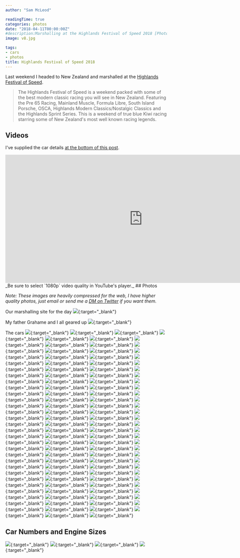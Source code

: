 ```yaml
---
author: "Sam McLeod"

readingTime: true
categories: photos
date: "2018-04-11T00:00:00Z"
#description:Marshalling at the Highlands Festival of Speed 2018 [Photos]
image: v8.jpg

tags:
- cars
- photos
title: Highlands Festival of Speed 2018
---
```


Last weekend I headed to New Zealand and marshalled at the [Highlands Festival of Speed](https://www.highlands.co.nz/events/highlands-festival-of-speed-2018/).

> The Highlands Festival of Speed is a weekend packed with some of the best modern classic racing you will see in New Zealand. Featuring the Pre 65 Racing, Mainland Muscle, Formula Libre, South Island Porsche, OSCA, Highlands Modern Classics/Nostalgic Classics and the Highlands Sprint Series. This is a weekend of true blue Kiwi racing starring some of New Zealand's most well known racing legends.

## Videos

I've supplied the car details <a href="#listings" name="listings">at the bottom of this post</a>.

<iframe width="853" height="400" src="https://www.youtube.com/embed/videoseries?list=PLt6FXz8iff5hdyNdCTik8HqNhm5y9mwxH&vq=hd1080" frameborder="0" allow="autoplay; encrypted-media" allowfullscreen></iframe>
_Be sure to select `1080p` video quality in YouTube's player._
<!--more-->
## Photos

 _Note: These images are heavily compressed for the web, I have higher quality photos, just email or send me a [DM on Twitter](https://twitter.com/s_mcleod) if you want them._

Our marshalling site for the day
[![](https://raw.githubusercontent.com/sammcj/highlands-festival-of-speed/master/photos_small/IMG_2075.jpg)](https://raw.githubusercontent.com/sammcj/highlands-festival-of-speed/master/photos/IMG_2075.jpg){:target="_blank"}

My father Grahame and I all geared up
[![](https://raw.githubusercontent.com/sammcj/highlands-festival-of-speed/master/photos_small/IMG_2086.jpg)](https://raw.githubusercontent.com/sammcj/highlands-festival-of-speed/master/photos/IMG_2086.jpg){:target="_blank"}

The cars
[![](https://raw.githubusercontent.com/sammcj/highlands-festival-of-speed/master/photos_small/IMG_2674.jpg)](https://raw.githubusercontent.com/sammcj/highlands-festival-of-speed/master/photos/IMG_2674.jpg){:target="_blank"}
[![](https://raw.githubusercontent.com/sammcj/highlands-festival-of-speed/master/photos_small/IMG_2079.jpg)](https://raw.githubusercontent.com/sammcj/highlands-festival-of-speed/master/photos/IMG_2079.jpg){:target="_blank"}
[![](https://raw.githubusercontent.com/sammcj/highlands-festival-of-speed/master/photos_small/IMG_2089.jpg)](https://raw.githubusercontent.com/sammcj/highlands-festival-of-speed/master/photos/IMG_2089.jpg){:target="_blank"}
[![](https://raw.githubusercontent.com/sammcj/highlands-festival-of-speed/master/photos_small/IMG_2091.jpg)](https://raw.githubusercontent.com/sammcj/highlands-festival-of-speed/master/photos/IMG_2091.jpg){:target="_blank"}
[![](https://raw.githubusercontent.com/sammcj/highlands-festival-of-speed/master/photos_small/IMG_2138.jpg)](https://raw.githubusercontent.com/sammcj/highlands-festival-of-speed/master/photos/IMG_2138.jpg){:target="_blank"}
[![](https://raw.githubusercontent.com/sammcj/highlands-festival-of-speed/master/photos_small/IMG_2195.jpg)](https://raw.githubusercontent.com/sammcj/highlands-festival-of-speed/master/photos/IMG_2195.jpg){:target="_blank"}
[![](https://raw.githubusercontent.com/sammcj/highlands-festival-of-speed/master/photos_small/IMG_2200.jpg)](https://raw.githubusercontent.com/sammcj/highlands-festival-of-speed/master/photos/IMG_2200.jpg){:target="_blank"}
[![](https://raw.githubusercontent.com/sammcj/highlands-festival-of-speed/master/photos_small/IMG_2208.jpg)](https://raw.githubusercontent.com/sammcj/highlands-festival-of-speed/master/photos/IMG_2208.jpg){:target="_blank"}
[![](https://raw.githubusercontent.com/sammcj/highlands-festival-of-speed/master/photos_small/IMG_2210.jpg)](https://raw.githubusercontent.com/sammcj/highlands-festival-of-speed/master/photos/IMG_2210.jpg){:target="_blank"}
[![](https://raw.githubusercontent.com/sammcj/highlands-festival-of-speed/master/photos_small/IMG_2219.jpg)](https://raw.githubusercontent.com/sammcj/highlands-festival-of-speed/master/photos/IMG_2219.jpg){:target="_blank"}
[![](https://raw.githubusercontent.com/sammcj/highlands-festival-of-speed/master/photos_small/IMG_2226.jpg)](https://raw.githubusercontent.com/sammcj/highlands-festival-of-speed/master/photos/IMG_2226.jpg){:target="_blank"}
[![](https://raw.githubusercontent.com/sammcj/highlands-festival-of-speed/master/photos_small/IMG_2234.jpg)](https://raw.githubusercontent.com/sammcj/highlands-festival-of-speed/master/photos/IMG_2234.jpg){:target="_blank"}
[![](https://raw.githubusercontent.com/sammcj/highlands-festival-of-speed/master/photos_small/IMG_2243.jpg)](https://raw.githubusercontent.com/sammcj/highlands-festival-of-speed/master/photos/IMG_2243.jpg){:target="_blank"}
[![](https://raw.githubusercontent.com/sammcj/highlands-festival-of-speed/master/photos_small/IMG_2251.jpg)](https://raw.githubusercontent.com/sammcj/highlands-festival-of-speed/master/photos/IMG_2251.jpg){:target="_blank"}
[![](https://raw.githubusercontent.com/sammcj/highlands-festival-of-speed/master/photos_small/IMG_2271.jpg)](https://raw.githubusercontent.com/sammcj/highlands-festival-of-speed/master/photos/IMG_2271.jpg){:target="_blank"}
[![](https://raw.githubusercontent.com/sammcj/highlands-festival-of-speed/master/photos_small/IMG_2276.jpg)](https://raw.githubusercontent.com/sammcj/highlands-festival-of-speed/master/photos/IMG_2276.jpg){:target="_blank"}
[![](https://raw.githubusercontent.com/sammcj/highlands-festival-of-speed/master/photos_small/IMG_2282.jpg)](https://raw.githubusercontent.com/sammcj/highlands-festival-of-speed/master/photos/IMG_2282.jpg){:target="_blank"}
[![](https://raw.githubusercontent.com/sammcj/highlands-festival-of-speed/master/photos_small/IMG_2284.jpg)](https://raw.githubusercontent.com/sammcj/highlands-festival-of-speed/master/photos/IMG_2284.jpg){:target="_blank"}
[![](https://raw.githubusercontent.com/sammcj/highlands-festival-of-speed/master/photos_small/IMG_2289.jpg)](https://raw.githubusercontent.com/sammcj/highlands-festival-of-speed/master/photos/IMG_2289.jpg){:target="_blank"}
[![](https://raw.githubusercontent.com/sammcj/highlands-festival-of-speed/master/photos_small/IMG_2292.jpg)](https://raw.githubusercontent.com/sammcj/highlands-festival-of-speed/master/photos/IMG_2292.jpg){:target="_blank"}
[![](https://raw.githubusercontent.com/sammcj/highlands-festival-of-speed/master/photos_small/IMG_2297.jpg)](https://raw.githubusercontent.com/sammcj/highlands-festival-of-speed/master/photos/IMG_2297.jpg){:target="_blank"}
[![](https://raw.githubusercontent.com/sammcj/highlands-festival-of-speed/master/photos_small/IMG_2300.jpg)](https://raw.githubusercontent.com/sammcj/highlands-festival-of-speed/master/photos/IMG_2300.jpg){:target="_blank"}
[![](https://raw.githubusercontent.com/sammcj/highlands-festival-of-speed/master/photos_small/IMG_2308.jpg)](https://raw.githubusercontent.com/sammcj/highlands-festival-of-speed/master/photos/IMG_2308.jpg){:target="_blank"}
[![](https://raw.githubusercontent.com/sammcj/highlands-festival-of-speed/master/photos_small/IMG_2316.jpg)](https://raw.githubusercontent.com/sammcj/highlands-festival-of-speed/master/photos/IMG_2316.jpg){:target="_blank"}
[![](https://raw.githubusercontent.com/sammcj/highlands-festival-of-speed/master/photos_small/IMG_2319.jpg)](https://raw.githubusercontent.com/sammcj/highlands-festival-of-speed/master/photos/IMG_2319.jpg){:target="_blank"}
[![](https://raw.githubusercontent.com/sammcj/highlands-festival-of-speed/master/photos_small/IMG_2337.jpg)](https://raw.githubusercontent.com/sammcj/highlands-festival-of-speed/master/photos/IMG_2337.jpg){:target="_blank"}
[![](https://raw.githubusercontent.com/sammcj/highlands-festival-of-speed/master/photos_small/IMG_2346.jpg)](https://raw.githubusercontent.com/sammcj/highlands-festival-of-speed/master/photos/IMG_2346.jpg){:target="_blank"}
[![](https://raw.githubusercontent.com/sammcj/highlands-festival-of-speed/master/photos_small/IMG_2350.jpg)](https://raw.githubusercontent.com/sammcj/highlands-festival-of-speed/master/photos/IMG_2350.jpg){:target="_blank"}
[![](https://raw.githubusercontent.com/sammcj/highlands-festival-of-speed/master/photos_small/IMG_2354.jpg)](https://raw.githubusercontent.com/sammcj/highlands-festival-of-speed/master/photos/IMG_2354.jpg){:target="_blank"}
[![](https://raw.githubusercontent.com/sammcj/highlands-festival-of-speed/master/photos_small/IMG_2359.jpg)](https://raw.githubusercontent.com/sammcj/highlands-festival-of-speed/master/photos/IMG_2359.jpg){:target="_blank"}
[![](https://raw.githubusercontent.com/sammcj/highlands-festival-of-speed/master/photos_small/IMG_2364.jpg)](https://raw.githubusercontent.com/sammcj/highlands-festival-of-speed/master/photos/IMG_2364.jpg){:target="_blank"}
[![](https://raw.githubusercontent.com/sammcj/highlands-festival-of-speed/master/photos_small/IMG_2371.jpg)](https://raw.githubusercontent.com/sammcj/highlands-festival-of-speed/master/photos/IMG_2371.jpg){:target="_blank"}
[![](https://raw.githubusercontent.com/sammcj/highlands-festival-of-speed/master/photos_small/IMG_2373.jpg)](https://raw.githubusercontent.com/sammcj/highlands-festival-of-speed/master/photos/IMG_2373.jpg){:target="_blank"}
[![](https://raw.githubusercontent.com/sammcj/highlands-festival-of-speed/master/photos_small/IMG_2383.jpg)](https://raw.githubusercontent.com/sammcj/highlands-festival-of-speed/master/photos/IMG_2383.jpg){:target="_blank"}
[![](https://raw.githubusercontent.com/sammcj/highlands-festival-of-speed/master/photos_small/IMG_2384.jpg)](https://raw.githubusercontent.com/sammcj/highlands-festival-of-speed/master/photos/IMG_2384.jpg){:target="_blank"}
[![](https://raw.githubusercontent.com/sammcj/highlands-festival-of-speed/master/photos_small/IMG_2385.jpg)](https://raw.githubusercontent.com/sammcj/highlands-festival-of-speed/master/photos/IMG_2385.jpg){:target="_blank"}
[![](https://raw.githubusercontent.com/sammcj/highlands-festival-of-speed/master/photos_small/IMG_2392.jpg)](https://raw.githubusercontent.com/sammcj/highlands-festival-of-speed/master/photos/IMG_2392.jpg){:target="_blank"}
[![](https://raw.githubusercontent.com/sammcj/highlands-festival-of-speed/master/photos_small/IMG_2412.jpg)](https://raw.githubusercontent.com/sammcj/highlands-festival-of-speed/master/photos/IMG_2412.jpg){:target="_blank"}
[![](https://raw.githubusercontent.com/sammcj/highlands-festival-of-speed/master/photos_small/IMG_2418.jpg)](https://raw.githubusercontent.com/sammcj/highlands-festival-of-speed/master/photos/IMG_2418.jpg){:target="_blank"}
[![](https://raw.githubusercontent.com/sammcj/highlands-festival-of-speed/master/photos_small/IMG_2425.jpg)](https://raw.githubusercontent.com/sammcj/highlands-festival-of-speed/master/photos/IMG_2425.jpg){:target="_blank"}
[![](https://raw.githubusercontent.com/sammcj/highlands-festival-of-speed/master/photos_small/IMG_2435.jpg)](https://raw.githubusercontent.com/sammcj/highlands-festival-of-speed/master/photos/IMG_2435.jpg){:target="_blank"}
[![](https://raw.githubusercontent.com/sammcj/highlands-festival-of-speed/master/photos_small/IMG_2456.jpg)](https://raw.githubusercontent.com/sammcj/highlands-festival-of-speed/master/photos/IMG_2456.jpg){:target="_blank"}
[![](https://raw.githubusercontent.com/sammcj/highlands-festival-of-speed/master/photos_small/IMG_2481.jpg)](https://raw.githubusercontent.com/sammcj/highlands-festival-of-speed/master/photos/IMG_2481.jpg){:target="_blank"}
[![](https://raw.githubusercontent.com/sammcj/highlands-festival-of-speed/master/photos_small/IMG_2486.jpg)](https://raw.githubusercontent.com/sammcj/highlands-festival-of-speed/master/photos/IMG_2486.jpg){:target="_blank"}
[![](https://raw.githubusercontent.com/sammcj/highlands-festival-of-speed/master/photos_small/IMG_2527.jpg)](https://raw.githubusercontent.com/sammcj/highlands-festival-of-speed/master/photos/IMG_2527.jpg){:target="_blank"}
[![](https://raw.githubusercontent.com/sammcj/highlands-festival-of-speed/master/photos_small/IMG_2528.jpg)](https://raw.githubusercontent.com/sammcj/highlands-festival-of-speed/master/photos/IMG_2528.jpg){:target="_blank"}
[![](https://raw.githubusercontent.com/sammcj/highlands-festival-of-speed/master/photos_small/IMG_2533.jpg)](https://raw.githubusercontent.com/sammcj/highlands-festival-of-speed/master/photos/IMG_2533.jpg){:target="_blank"}
[![](https://raw.githubusercontent.com/sammcj/highlands-festival-of-speed/master/photos_small/IMG_2565.jpg)](https://raw.githubusercontent.com/sammcj/highlands-festival-of-speed/master/photos/IMG_2565.jpg){:target="_blank"}
[![](https://raw.githubusercontent.com/sammcj/highlands-festival-of-speed/master/photos_small/IMG_2591.jpg)](https://raw.githubusercontent.com/sammcj/highlands-festival-of-speed/master/photos/IMG_2591.jpg){:target="_blank"}
[![](https://raw.githubusercontent.com/sammcj/highlands-festival-of-speed/master/photos_small/IMG_2594.jpg)](https://raw.githubusercontent.com/sammcj/highlands-festival-of-speed/master/photos/IMG_2594.jpg){:target="_blank"}
[![](https://raw.githubusercontent.com/sammcj/highlands-festival-of-speed/master/photos_small/IMG_2598.jpg)](https://raw.githubusercontent.com/sammcj/highlands-festival-of-speed/master/photos/IMG_2598.jpg){:target="_blank"}
[![](https://raw.githubusercontent.com/sammcj/highlands-festival-of-speed/master/photos_small/IMG_2603.jpg)](https://raw.githubusercontent.com/sammcj/highlands-festival-of-speed/master/photos/IMG_2603.jpg){:target="_blank"}
[![](https://raw.githubusercontent.com/sammcj/highlands-festival-of-speed/master/photos_small/IMG_2606.jpg)](https://raw.githubusercontent.com/sammcj/highlands-festival-of-speed/master/photos/IMG_2606.jpg){:target="_blank"}
[![](https://raw.githubusercontent.com/sammcj/highlands-festival-of-speed/master/photos_small/IMG_2612.jpg)](https://raw.githubusercontent.com/sammcj/highlands-festival-of-speed/master/photos/IMG_2612.jpg){:target="_blank"}
[![](https://raw.githubusercontent.com/sammcj/highlands-festival-of-speed/master/photos_small/IMG_2619.jpg)](https://raw.githubusercontent.com/sammcj/highlands-festival-of-speed/master/photos/IMG_2619.jpg){:target="_blank"}
[![](https://raw.githubusercontent.com/sammcj/highlands-festival-of-speed/master/photos_small/IMG_2627.jpg)](https://raw.githubusercontent.com/sammcj/highlands-festival-of-speed/master/photos/IMG_2627.jpg){:target="_blank"}
[![](https://raw.githubusercontent.com/sammcj/highlands-festival-of-speed/master/photos_small/IMG_2632.jpg)](https://raw.githubusercontent.com/sammcj/highlands-festival-of-speed/master/photos/IMG_2632.jpg){:target="_blank"}
[![](https://raw.githubusercontent.com/sammcj/highlands-festival-of-speed/master/photos_small/IMG_2636.jpg)](https://raw.githubusercontent.com/sammcj/highlands-festival-of-speed/master/photos/IMG_2636.jpg){:target="_blank"}
[![](https://raw.githubusercontent.com/sammcj/highlands-festival-of-speed/master/photos_small/IMG_2639.jpg)](https://raw.githubusercontent.com/sammcj/highlands-festival-of-speed/master/photos/IMG_2639.jpg){:target="_blank"}
[![](https://raw.githubusercontent.com/sammcj/highlands-festival-of-speed/master/photos_small/IMG_2643.jpg)](https://raw.githubusercontent.com/sammcj/highlands-festival-of-speed/master/photos/IMG_2643.jpg){:target="_blank"}
[![](https://raw.githubusercontent.com/sammcj/highlands-festival-of-speed/master/photos_small/IMG_2649.jpg)](https://raw.githubusercontent.com/sammcj/highlands-festival-of-speed/master/photos/IMG_2649.jpg){:target="_blank"}
[![](https://raw.githubusercontent.com/sammcj/highlands-festival-of-speed/master/photos_small/IMG_2654.jpg)](https://raw.githubusercontent.com/sammcj/highlands-festival-of-speed/master/photos/IMG_2654.jpg){:target="_blank"}
[![](https://raw.githubusercontent.com/sammcj/highlands-festival-of-speed/master/photos_small/IMG_2658.jpg)](https://raw.githubusercontent.com/sammcj/highlands-festival-of-speed/master/photos/IMG_2658.jpg){:target="_blank"}
[![](https://raw.githubusercontent.com/sammcj/highlands-festival-of-speed/master/photos_small/IMG_2660.jpg)](https://raw.githubusercontent.com/sammcj/highlands-festival-of-speed/master/photos/IMG_2660.jpg){:target="_blank"}
[![](https://raw.githubusercontent.com/sammcj/highlands-festival-of-speed/master/photos_small/IMG_2662.jpg)](https://raw.githubusercontent.com/sammcj/highlands-festival-of-speed/master/photos/IMG_2662.jpg){:target="_blank"}
[![](https://raw.githubusercontent.com/sammcj/highlands-festival-of-speed/master/photos_small/IMG_2683.jpg)](https://raw.githubusercontent.com/sammcj/highlands-festival-of-speed/master/photos/IMG_2683.jpg){:target="_blank"}
[![](https://raw.githubusercontent.com/sammcj/highlands-festival-of-speed/master/photos_small/IMG_2690.jpg)](https://raw.githubusercontent.com/sammcj/highlands-festival-of-speed/master/photos/IMG_2690.jpg){:target="_blank"}
[![](https://raw.githubusercontent.com/sammcj/highlands-festival-of-speed/master/photos_small/IMG_2721.jpg)](https://raw.githubusercontent.com/sammcj/highlands-festival-of-speed/master/photos/IMG_2721.jpg){:target="_blank"}
[![](https://raw.githubusercontent.com/sammcj/highlands-festival-of-speed/master/photos_small/IMG_2723.jpg)](https://raw.githubusercontent.com/sammcj/highlands-festival-of-speed/master/photos/IMG_2723.jpg){:target="_blank"}
[![](https://raw.githubusercontent.com/sammcj/highlands-festival-of-speed/master/photos_small/IMG_2725.jpg)](https://raw.githubusercontent.com/sammcj/highlands-festival-of-speed/master/photos/IMG_2725.jpg){:target="_blank"}
[![](https://raw.githubusercontent.com/sammcj/highlands-festival-of-speed/master/photos_small/IMG_2729.jpg)](https://raw.githubusercontent.com/sammcj/highlands-festival-of-speed/master/photos/IMG_2729.jpg){:target="_blank"}
[![](https://raw.githubusercontent.com/sammcj/highlands-festival-of-speed/master/photos_small/IMG_2741.jpg)](https://raw.githubusercontent.com/sammcj/highlands-festival-of-speed/master/photos/IMG_2741.jpg){:target="_blank"}
[![](https://raw.githubusercontent.com/sammcj/highlands-festival-of-speed/master/photos_small/IMG_2757.jpg)](https://raw.githubusercontent.com/sammcj/highlands-festival-of-speed/master/photos/IMG_2757.jpg){:target="_blank"}
[![](https://raw.githubusercontent.com/sammcj/highlands-festival-of-speed/master/photos_small/IMG_2782.jpg)](https://raw.githubusercontent.com/sammcj/highlands-festival-of-speed/master/photos/IMG_2782.jpg){:target="_blank"}
[![](https://raw.githubusercontent.com/sammcj/highlands-festival-of-speed/master/photos_small/IMG_2795.jpg)](https://raw.githubusercontent.com/sammcj/highlands-festival-of-speed/master/photos/IMG_2795.jpg){:target="_blank"}
[![](https://raw.githubusercontent.com/sammcj/highlands-festival-of-speed/master/photos_small/IMG_2826.jpg)](https://raw.githubusercontent.com/sammcj/highlands-festival-of-speed/master/photos/IMG_2826.jpg){:target="_blank"}
[![](https://raw.githubusercontent.com/sammcj/highlands-festival-of-speed/master/photos_small/IMG_2847.jpg)](https://raw.githubusercontent.com/sammcj/highlands-festival-of-speed/master/photos/IMG_2847.jpg){:target="_blank"}
[![](https://raw.githubusercontent.com/sammcj/highlands-festival-of-speed/master/photos_small/IMG_2874.jpg)](https://raw.githubusercontent.com/sammcj/highlands-festival-of-speed/master/photos/IMG_2874.jpg){:target="_blank"}
[![](https://raw.githubusercontent.com/sammcj/highlands-festival-of-speed/master/photos_small/IMG_2883.jpg)](https://raw.githubusercontent.com/sammcj/highlands-festival-of-speed/master/photos/IMG_2883.jpg){:target="_blank"}
[![](https://raw.githubusercontent.com/sammcj/highlands-festival-of-speed/master/photos_small/IMG_2911.jpg)](https://raw.githubusercontent.com/sammcj/highlands-festival-of-speed/master/photos/IMG_2911.jpg){:target="_blank"}
[![](https://raw.githubusercontent.com/sammcj/highlands-festival-of-speed/master/photos_small/IMG_2915.jpg)](https://raw.githubusercontent.com/sammcj/highlands-festival-of-speed/master/photos/IMG_2915.jpg){:target="_blank"}
[![](https://raw.githubusercontent.com/sammcj/highlands-festival-of-speed/master/photos_small/IMG_2929.jpg)](https://raw.githubusercontent.com/sammcj/highlands-festival-of-speed/master/photos/IMG_2929.jpg){:target="_blank"}
[![](https://raw.githubusercontent.com/sammcj/highlands-festival-of-speed/master/photos_small/IMG_2934.jpg)](https://raw.githubusercontent.com/sammcj/highlands-festival-of-speed/master/photos/IMG_2934.jpg){:target="_blank"}
[![](https://raw.githubusercontent.com/sammcj/highlands-festival-of-speed/master/photos_small/IMG_2942.jpg)](https://raw.githubusercontent.com/sammcj/highlands-festival-of-speed/master/photos/IMG_2942.jpg){:target="_blank"}
[![](https://raw.githubusercontent.com/sammcj/highlands-festival-of-speed/master/photos_small/IMG_2958.jpg)](https://raw.githubusercontent.com/sammcj/highlands-festival-of-speed/master/photos/IMG_2958.jpg){:target="_blank"}
[![](https://raw.githubusercontent.com/sammcj/highlands-festival-of-speed/master/photos_small/IMG_2969.jpg)](https://raw.githubusercontent.com/sammcj/highlands-festival-of-speed/master/photos/IMG_2969.jpg){:target="_blank"}
[![](https://raw.githubusercontent.com/sammcj/highlands-festival-of-speed/master/photos_small/IMG_2982.jpg)](https://raw.githubusercontent.com/sammcj/highlands-festival-of-speed/master/photos/IMG_2982.jpg){:target="_blank"}
[![](https://raw.githubusercontent.com/sammcj/highlands-festival-of-speed/master/photos_small/IMG_3007.jpg)](https://raw.githubusercontent.com/sammcj/highlands-festival-of-speed/master/photos/IMG_3007.jpg){:target="_blank"}
[![](https://raw.githubusercontent.com/sammcj/highlands-festival-of-speed/master/photos_small/IMG_3019.jpg)](https://raw.githubusercontent.com/sammcj/highlands-festival-of-speed/master/photos/IMG_3019.jpg){:target="_blank"}
[![](https://raw.githubusercontent.com/sammcj/highlands-festival-of-speed/master/photos_small/IMG_3024.jpg)](https://raw.githubusercontent.com/sammcj/highlands-festival-of-speed/master/photos/IMG_3024.jpg){:target="_blank"}
[![](https://raw.githubusercontent.com/sammcj/highlands-festival-of-speed/master/photos_small/IMG_3026.jpg)](https://raw.githubusercontent.com/sammcj/highlands-festival-of-speed/master/photos/IMG_3026.jpg){:target="_blank"}
[![](https://raw.githubusercontent.com/sammcj/highlands-festival-of-speed/master/photos_small/IMG_2073.jpg)](https://raw.githubusercontent.com/sammcj/highlands-festival-of-speed/master/photos/IMG_2073.jpg){:target="_blank"}
[![](https://raw.githubusercontent.com/sammcj/highlands-festival-of-speed/master/photos_small/IMG_3034.jpg)](https://raw.githubusercontent.com/sammcj/highlands-festival-of-speed/master/photos/IMG_3034.jpg){:target="_blank"}

<div id="listings"></div>

## Car Numbers and Engine Sizes

[![](https://raw.githubusercontent.com/sammcj/highlands-festival-of-speed/master/photos_small/IMG_2120.jpg)](https://raw.githubusercontent.com/sammcj/highlands-festival-of-speed/master/photos/IMG_2120.jpg){:target="_blank"}
[![](https://raw.githubusercontent.com/sammcj/highlands-festival-of-speed/master/photos_small/IMG_2121.jpg)](https://raw.githubusercontent.com/sammcj/highlands-festival-of-speed/master/photos/IMG_2121.jpg){:target="_blank"}
[![](https://raw.githubusercontent.com/sammcj/highlands-festival-of-speed/master/photos_small/IMG_2122.jpg)](https://raw.githubusercontent.com/sammcj/highlands-festival-of-speed/master/photos/IMG_2122.jpg){:target="_blank"}
[![](https://raw.githubusercontent.com/sammcj/highlands-festival-of-speed/master/photos_small/IMG_2123.jpg)](https://raw.githubusercontent.com/sammcj/highlands-festival-of-speed/master/photos/IMG_2123.jpg){:target="_blank"}

